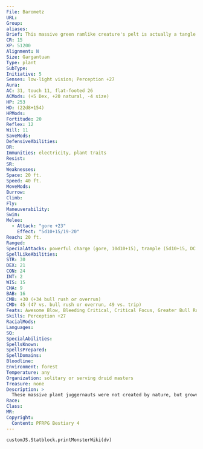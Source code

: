 ```yaml
---
File: Barometz
URL: 
Group: 
aliases: 
Brief: This massive green ramlike creature's pelt is actually a tangle of vines, and its horns are wickedly sharp wooden branches.
CR: 15
XP: 51200
Alignment: N
Size: Gargantuan
Type: plant
SubType: 
Initiative: 5
Senses: low-light vision; Perception +27
Aura: 
AC: 31, touch 11, flat-footed 26
ACMods: (+5 Dex, +20 natural, -4 size)
HP: 253
HD: (22d8+154)
HPMods: 
Fortitude: 20
Reflex: 12
Will: 11
SaveMods: 
DefensiveAbilities: 
DR: 
Immunities: electricity, plant traits
Resist: 
SR: 
Weaknesses: 
Space: 20 ft.
Speed: 40 ft.
MoveMods: 
Burrow: 
Climb: 
Fly: 
Maneuverability: 
Swim: 
Melee: 
  - Attack: "gore +23"
    Effect: "5d10+15/19-20"
Reach: 20 ft.
Ranged: 
SpecialAttacks: powerful charge (gore, 10d10+15), trample (5d10+15, DC 31)
SpellLikeAbilities: 
STR: 30
DEX: 21
CON: 24
INT: 2
WIS: 15
CHA: 9
BAB: 16
CMB: +30 (+34 bull rush or overrun)
CMD: 45 (47 vs. bull rush or overrun, 49 vs. trip)
Feats: Awesome Blow, Bleeding Critical, Critical Focus, Greater Bull Rush, Greater Overrun, Improved Bull Rush, Improved Critical (gore), Improved Overrun, Iron Will, Power Attack, Weapon Focus (gore)
Skills: Perception +27
RacialMods: 
Languages: 
SQ: 
SpecialAbilities: 
SpellsKnown: 
SpellsPrepared: 
SpellDomains: 
Bloodline: 
Environment: forest
Temperature: any
Organization: solitary or serving druid masters
Treasure: none
Description: >
  These massive plant juggernauts were not created by nature, but grown by druids who use them as protectors and dispensers of savage judgment. Pruned into a form resembling a stout ram, a barometz is granted a degree of intelligence by natural spirits bound into its verdant bulk. Barometzes are typically found in the service of the powerful druids who cultivate them and help them protect sacred primeval forests.  GROWING A BAROMETZ  The process of growing a barometz has some similarities to making a construct, but doesn't require the Craft Construct feat. The process requires five cultivators. Typically, these are powerful druids, though anyone capable of making the required Knowledge checks and casting the required spells may attempt the process. Growing the body takes 1 year. One creator, typically the creature who becomes the barometz's master, cultivates an oak tree to be harvested for the horns. After harvest, the creator shapes the horns and strengthens them with an ironwood spell. Four cultivators plant four trees and weave a lattice from the branches. This frame supports the stone-and-ivy skin and provides the space in which the plant matter that will make up the barometz can grow. Each cultivator attempts a DC 25 Knowledge (nature) check when forming the body. If one or more of the checks fail, the plant withers and dies and the cultivators must begin anew. If the skill checks are successful, the cultivators then perform a special ritual within a day of the cultivation. This ritual takes 24 hours to perform and must be led by the creature that is to become the master of the barometz. At the ritual's climax, there's a 50% chance that the attempt to create a barometz succeeds-if this final check fails, no appropriate spirit is close enough to answer the call. The plant body rots and the creators must begin anew with fresh materials. At the GM's discretion, this final chance for success might increase to 75% or even 100% for particularly magical areas where the necessary spirits are more common. Discovering such a rare and magical site should be the focus of its own adventure.  BAROMETZ  CL 15th; Price 80,500 RITUAL Requirements Knowledge (nature) 15 ranks, plant growth, entangle, ironwood, summon nature's ally VII; Skill Knowledge (nature) DC 25; Cost: 40,200 gp
Race: 
Class: 
MR: 
Copyright:
  Content: PFRPG Bestiary 4
---
```

```dataviewjs
customJS.Statblock.printMonsterWiki(dv)
```
